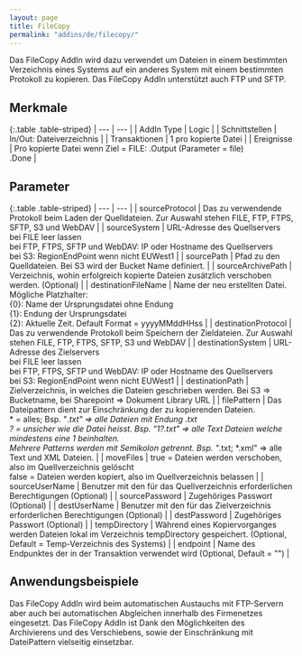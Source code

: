 ```yaml
---
layout: page
title: FileCopy
permalink: "addins/de/filecopy/"
---
```


Das FileCopy AddIn wird dazu verwendet um Dateien in einem bestimmten Verzeichnis eines Systems auf ein anderes System mit einem bestimmten Protokoll zu kopieren.
Das FileCopy AddIn unterstützt auch FTP und SFTP.

## Merkmale

{:.table .table-striped}
| --- | --- |
| AddIn Type | Logic |
| Schnittstellen | In/Out: Dateiverzeichnis |
| Transaktionen | 1 pro kopierte Datei |
| Ereignisse | Pro kopierte Datei wenn Ziel = FILE: <Instanz>.Output (Parameter = file)<br /><Instanz>.Done |


## Parameter

{:.table .table-striped}
| --- | --- |
| sourceProtocol | Das zu verwendende Protokoll beim Laden der Quelldateien. Zur Auswahl stehen FILE, FTP, FTPS, SFTP, S3 und WebDAV |
| sourceSystem | URL-Adresse des Quellservers <br />bei FILE leer lassen<br/>bei FTP, FTPS, SFTP und WebDAV: IP oder Hostname des Quellservers <br />bei S3: RegionEndPoint wenn nicht EUWest1 |
| sourcePath | Pfad zu den Quelldateien. Bei S3 wird der Bucket Name definiert. |
| sourceArchivePath | Verzeichnis, wohin erfolgreich kopierte Dateien zusätzlich verschoben werden. (Optional) |
| destinationFileName | Name der neu erstellten Datei. Mögliche Platzhalter: <br /> {0}: Name der Ursprungsdatei ohne Endung <br /> {1}: Endung der Ursprungsdatei <br /> {2}: Aktuelle Zeit. Default Format = yyyyMMddHHss |
| destinationProtocol | Das zu verwendende Protokoll beim Speichern der Zieldateien. Zur Auswahl stehen FILE, FTP, FTPS, SFTP, S3 und WebDAV |
| destinationSystem | URL-Adresse des Zielservers<br />bei FILE leer lassen<br/>bei FTP, FTPS, SFTP und WebDAV: IP oder Hostname des Quellservers <br /> bei S3: RegionEndPoint wenn nicht EUWest1 |
| destinationPath | Zielverzeichnis, in welches die Dateien geschrieben werden. Bei S3 => Bucketname, bei Sharepoint => Dokument Library URL |
| filePattern | Das Dateipattern dient zur Einschränkung der zu kopierenden Dateien. <br /> * = alles; Bsp. "*.txt" => alle Dateien mit Endung .txt <br />? = unsicher wie die Datei heisst. Bsp. "1?.txt" => alle Text Dateien welche mindestens eine 1 beinhalten. <br />Mehrere Patterns werden mit Semikolon getrennt. Bsp. "*.txt; *.xml" => alle Text und XML Dateien. |
| moveFiles | true = Dateien werden verschoben, also im Quellverzeichnis  gelöscht<br />false = Dateien werden kopiert, also im Quellverzeichnis belassen |
| sourceUserName | Benutzer mit den für das Quellverzeichnis erforderlichen Berechtigungen (Optional) |
| sourcePassword | Zugehöriges Passwort (Optional) |
| destUserName | Benutzer mit den für das Zielverzeichnis erforderlichen Berechtigungen (Optional) |
| destPassword | Zugehöriges Passwort (Optional) |
| tempDirectory | Während eines Kopiervorganges werden Dateien lokal im Verzeichnis tempDirectory gespeichert. (Optional, Default = Temp-Verzeichnis des Systems) |
| endpoint | Name des Endpunktes der in der Transaktion verwendet wird (Optional, Default = "") |


## Anwendungsbeispiele

Das FileCopy AddIn wird beim automatischen Austauchs mit FTP-Servern aber auch bei automatischen Abgleichen innerhalb des Firmenetzes eingesetzt.
Das FileCopy AddIn ist Dank den Möglichkeiten des Archivierens und des Verschiebens, sowie der Einschränkung mit DateiPattern vielseitig einsetzbar.

